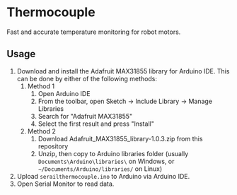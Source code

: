 # Thermocouple

Fast and accurate temperature monitoring for robot motors.

## Usage

1. Download and install the Adafruit MAX31855 library for Arduino IDE. This can be done by either of the following methods:
    1. Method 1
        1. Open Arduino IDE
        2. From the toolbar, open Sketch -> Include Library -> Manage Libraries
        3. Search for "Adafruit MAX31855"
        4. Select the first result and press "Install"
    2. Method 2
        1. Download Adafruit_MAX31855_library-1.0.3.zip from this repository
        2. Unzip, then copy to Arduino libraries folder (usually `Documents\Arduino\libraries\` on Windows, or `~/Documents/Arduino/libraries/` on Linux) 
2. Upload `serailthermocouple.ino` to Arduino via Arduino IDE.
3. Open Serial Monitor to read data.
